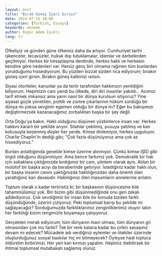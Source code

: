 ```yaml
---
layout: post
title: "Bırak Güneş İçeri Girsin"
date: 2014-07-15 18:00
categories: [Turkish, Essays]
keywords: deneme
author: Özgür Adem Işıklı
lang: tr
---
```


Öfkeliyiz ve günden güne öfkemiz daha da artıyor. Cumhuriyet tarihi işkenceler, tecavüzler, hukuk dışı tutuklamalar, idamlar ve darbelerden geçilmiyor. Herkes bir hesaplaşma derdinde, herkes haklı ve herkesin kendine göre nedenleri var. Henüz genç biri olmama rağmen tüm bunlardan yorulduğumu hissediyorum. Bu yüzden bizzat sizden rica ediyorum; bırakın güneş içeri girsin. Bırakın güneş kalbinizi ısıtsın.

Siyasi otoriteler, kanunlar ya da terör tarafından hakkınızın yenildiğini biliyorum. Hepimizin canı yandı bu ülkede, diri diri insanlar yakıldı... Acımızı tarif etmek imkansız ama yarın nasıl bir dünya kurulsun istiyoruz? Yine siyasal güçle yönetilen, politik ve zümre çıkarlarının hüküm sürdüğü bir dünya mı yoksa sevginin egemen olduğu bir dünya mı? Eğer bu bakışımızı değiştirmezsek kazanacağımız zorbalıktan başka bir şey değil.

Orta Doğu'ya bakın. Haklı olduğunu düşünen yüzbinlerce insan var. Herkes hakkını kararlı bir şekilde arıyor. Silahlar çekilmiş, pusuya yatılmış ve kan kokusuyla bezenmiş düşler her yerde. Kimse dinlemiyor, herkes uyguluyor. Charlie Chaplin'in dediği gibi; "Çok fazla düşünüyoruz ama çok az hissediyoruz."

Bunları anlattığımda genelde kimse üzerine alınmıyor. Çünkü kimse IŞİD gibi örgüt olduğunu düşünmüyor. Ama bence farkımız yok. Demokratik bir hak için sokaklara çıktığımızda kırdığımız bir cam, yöntem olarak aynı. Atılan bir molotof bir başka acıyı da beraberinde getiriyor. İstediğiniz kadar haklı olun, bir başka insanın canını yaktığınızda haklılığınızdan daha önemli olan yarattığınız kan davasıdır. Haklılığınızı ölen masumların annelerine anlatın.

Toplum olarak o kadar teröristiz ki; bir başkasının düşüncesine bile tahammülümüz yok. Biri bizim gibi düşünmediğinde onu geri zekalı addediyoruz. Çok sevdiğimiz bir insan bile bir konuda bizden farklı düşündüğünde, üzerini çiziyoruz. Peki toplumsal barışı bu şekilde mi sağlayacağız? Sorduğumuzda farklılıklarımız zenginliklerimiz oluyor lakin her farklılığı bizim rengimizle boyamaya çalışıyoruz.

Gerçekten merak ediyorum; tüm dünyanın mavi olması, tüm dünyanın gri olmasından çok mu farklı? Tek bir renk kalana kadar bu çirkin savaşınız devam mı edecek? Mücadele adı verdiğiniz eylemler ve ötekiler üzerinde oluşturduğunuz sosyal baskılar hiç mi bitmeyecek? Öyleyse hadi topluca öldürelim birbirimizi. Her yeri kan kırmızı yapalım. Hepimiz ölebilirsek bir ihtimal toplumsal mutabakatı sağlamış oluruz.
